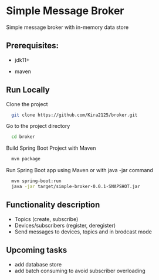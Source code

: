
# Simple Message Broker

Simple message broker with in-memory data store


## Prerequisites:

- jdk11+

- maven



## Run Locally

Clone the project

```bash
  git clone https://github.com/Kira2125/broker.git
```

Go to the project directory

```bash
  cd broker
```

Build Spring Boot Project with Maven

```bash
  mvn package
```

Run Spring Boot app using Maven or with java -jar command

```bash
  mvn spring-boot:run
  java -jar target/simple-broker-0.0.1-SNAPSHOT.jar
```


## Functionality description

- Topics (create, subscribe)
- Devices/subscribers (register, deregister)
- Send messages to devices, topics and in brodcast mode

## Upcoming tasks

- add database store
- add batch consuming to avoid subscriber overloading

